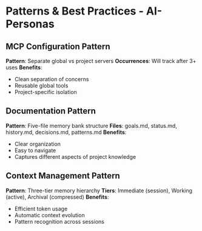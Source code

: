 # Patterns & Best Practices - AI-Personas

## MCP Configuration Pattern
**Pattern**: Separate global vs project servers
**Occurrences**: Will track after 3+ uses
**Benefits**: 
- Clean separation of concerns
- Reusable global tools
- Project-specific isolation

## Documentation Pattern
**Pattern**: Five-file memory bank structure
**Files**: goals.md, status.md, history.md, decisions.md, patterns.md
**Benefits**: 
- Clear organization
- Easy to navigate
- Captures different aspects of project knowledge

## Context Management Pattern
**Pattern**: Three-tier memory hierarchy
**Tiers**: Immediate (session), Working (active), Archival (compressed)
**Benefits**: 
- Efficient token usage
- Automatic context evolution
- Pattern recognition across sessions
